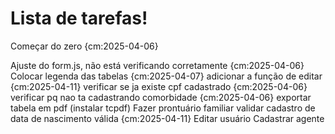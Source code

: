 # Lista de tarefas!
Começar do zero {cm:2025-04-06}

Ajuste do form.js, não está verificando corretamente {cm:2025-04-06}
Colocar legenda das tabelas {cm:2025-04-07}
adicionar a função de editar {cm:2025-04-11}
verificar se ja existe cpf cadastrado {cm:2025-04-06}
verificar pq nao ta cadastrando comorbidade {cm:2025-04-06}
exportar tabela em pdf (instalar tcpdf)
Fazer prontuário familiar
validar cadastro de data de nascimento válida {cm:2025-04-11}
Editar usuário
Cadastrar agente
